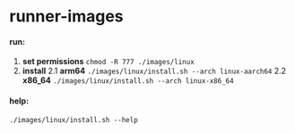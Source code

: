 # runner-images

#### run:
1. **set permissions** ```chmod -R 777 ./images/linux```
2. **install**
    2.1 **arm64** ```./images/linux/install.sh --arch linux-aarch64```
    2.2 **x86_64** ```./images/linux/install.sh --arch linux-x86_64```

#### help:
```./images/linux/install.sh --help```